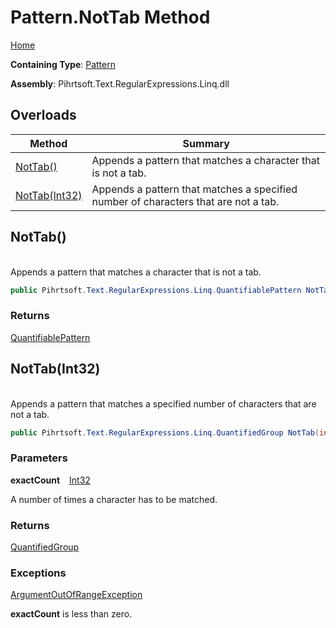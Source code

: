 # Pattern\.NotTab Method

[Home](../../../../../../README.md)

**Containing Type**: [Pattern](../README.md)

**Assembly**: Pihrtsoft\.Text\.RegularExpressions\.Linq\.dll

## Overloads

| Method | Summary |
| ------ | ------- |
| [NotTab()](#Pihrtsoft_Text_RegularExpressions_Linq_Pattern_NotTab) | Appends a pattern that matches a character that is not a tab\. |
| [NotTab(Int32)](#Pihrtsoft_Text_RegularExpressions_Linq_Pattern_NotTab_System_Int32_) | Appends a pattern that matches a specified number of characters that are not a tab\. |

## NotTab\(\) <a name="Pihrtsoft_Text_RegularExpressions_Linq_Pattern_NotTab"></a>

\
Appends a pattern that matches a character that is not a tab\.

```csharp
public Pihrtsoft.Text.RegularExpressions.Linq.QuantifiablePattern NotTab()
```

### Returns

[QuantifiablePattern](../../QuantifiablePattern/README.md)

## NotTab\(Int32\) <a name="Pihrtsoft_Text_RegularExpressions_Linq_Pattern_NotTab_System_Int32_"></a>

\
Appends a pattern that matches a specified number of characters that are not a tab\.

```csharp
public Pihrtsoft.Text.RegularExpressions.Linq.QuantifiedGroup NotTab(int exactCount)
```

### Parameters

**exactCount** &ensp; [Int32](https://docs.microsoft.com/en-us/dotnet/api/system.int32)

A number of times a character has to be matched\.

### Returns

[QuantifiedGroup](../../QuantifiedGroup/README.md)

### Exceptions

[ArgumentOutOfRangeException](https://docs.microsoft.com/en-us/dotnet/api/system.argumentoutofrangeexception)

**exactCount** is less than zero\.

